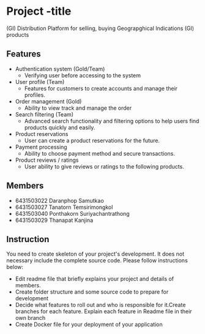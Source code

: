 # Project -title
(GI) Distribution Platform 
for selling, buying Geograpghical Indications (GI) products

## Features
- Authentication system (Gold/Team)
    - Verifying user before accessing to the system
- User profile (Team)
    - Features for customers to create accounts and manage their profiles.
- Order management (Gold)
    - Ability to view track and manage the order
- Search filtering (Team)
    - Advanced search functionality and filtering options to help users find products quickly and easily.
- Product reservations
    - User can create a product reservations for the future.
- Payment processing
    - Ability to choose payment method and secure transactions.
- Product reviews / ratings
    - User ability to give reviews or ratings to the following products.
## Members
- 6431503022 Daranphop Samutkao
- 6431503027 Tanatorn Temsirimongkol 
- 6431503040 Ponthakorn Suriyachantrathong
- 6431503029 Thanapat Kanjina


## Instruction
You need to create skeleton of your project's development. It does not necessary include the complete source code. Please follow instructions below:
- Edit readme file that briefly explains your project and details of members.​ 
- Create folder structure and some source code to prepare for development
- Decide what features to roll out and who is responsible for it.​ Create branches for each feature. Explain each feature in Readme file in their own branch​ 
- Create Docker file for your deployment of your application 
